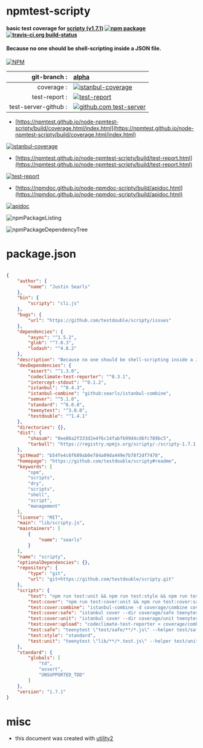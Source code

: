 # npmtest-scripty

#### basic test coverage for  [scripty (v1.7.1)](https://github.com/testdouble/scripty#readme)  [![npm package](https://img.shields.io/npm/v/npmtest-scripty.svg?style=flat-square)](https://www.npmjs.org/package/npmtest-scripty) [![travis-ci.org build-status](https://api.travis-ci.org/npmtest/node-npmtest-scripty.svg)](https://travis-ci.org/npmtest/node-npmtest-scripty)

#### Because no one should be shell-scripting inside a JSON file.

[![NPM](https://nodei.co/npm/scripty.png?downloads=true&downloadRank=true&stars=true)](https://www.npmjs.com/package/scripty)

| git-branch : | [alpha](https://github.com/npmtest/node-npmtest-scripty/tree/alpha)|
|--:|:--|
| coverage : | [![istanbul-coverage](https://npmtest.github.io/node-npmtest-scripty/build/coverage.badge.svg)](https://npmtest.github.io/node-npmtest-scripty/build/coverage.html/index.html)|
| test-report : | [![test-report](https://npmtest.github.io/node-npmtest-scripty/build/test-report.badge.svg)](https://npmtest.github.io/node-npmtest-scripty/build/test-report.html)|
| test-server-github : | [![github.com test-server](https://npmtest.github.io/node-npmtest-scripty/GitHub-Mark-32px.png)](https://npmtest.github.io/node-npmtest-scripty/build/app/index.html) | | build-artifacts : | [![build-artifacts](https://npmtest.github.io/node-npmtest-scripty/glyphicons_144_folder_open.png)](https://github.com/npmtest/node-npmtest-scripty/tree/gh-pages/build)|

- [https://npmtest.github.io/node-npmtest-scripty/build/coverage.html/index.html](https://npmtest.github.io/node-npmtest-scripty/build/coverage.html/index.html)

[![istanbul-coverage](https://npmtest.github.io/node-npmtest-scripty/build/screenCapture.buildCi.browser.%252Ftmp%252Fbuild%252Fcoverage.lib.html.png)](https://npmtest.github.io/node-npmtest-scripty/build/coverage.html/index.html)

- [https://npmtest.github.io/node-npmtest-scripty/build/test-report.html](https://npmtest.github.io/node-npmtest-scripty/build/test-report.html)

[![test-report](https://npmtest.github.io/node-npmtest-scripty/build/screenCapture.buildCi.browser.%252Ftmp%252Fbuild%252Ftest-report.html.png)](https://npmtest.github.io/node-npmtest-scripty/build/test-report.html)

- [https://npmdoc.github.io/node-npmdoc-scripty/build/apidoc.html](https://npmdoc.github.io/node-npmdoc-scripty/build/apidoc.html)

[![apidoc](https://npmdoc.github.io/node-npmdoc-scripty/build/screenCapture.buildCi.browser.%252Ftmp%252Fbuild%252Fapidoc.html.png)](https://npmdoc.github.io/node-npmdoc-scripty/build/apidoc.html)

![npmPackageListing](https://npmtest.github.io/node-npmtest-scripty/build/screenCapture.npmPackageListing.svg)

![npmPackageDependencyTree](https://npmtest.github.io/node-npmtest-scripty/build/screenCapture.npmPackageDependencyTree.svg)



# package.json

```json

{
    "author": {
        "name": "Justin Searls"
    },
    "bin": {
        "scripty": "cli.js"
    },
    "bugs": {
        "url": "https://github.com/testdouble/scripty/issues"
    },
    "dependencies": {
        "async": "^1.5.2",
        "glob": "^7.0.3",
        "lodash": "^4.8.2"
    },
    "description": "Because no one should be shell-scripting inside a JSON file.",
    "devDependencies": {
        "assert": "^1.3.0",
        "codeclimate-test-reporter": "^0.3.1",
        "intercept-stdout": "^0.1.2",
        "istanbul": "^0.4.3",
        "istanbul-combine": "github:searls/istanbul-combine",
        "semver": "^5.1.0",
        "standard": "^6.0.8",
        "teenytest": "^3.0.0",
        "testdouble": "^1.4.1"
    },
    "directories": {},
    "dist": {
        "shasum": "0ee86a2f333d2e4f6c14fabfb99d4cd6fc789bc5",
        "tarball": "https://registry.npmjs.org/scripty/-/scripty-1.7.1.tgz"
    },
    "gitHead": "b54fe4c6f689ab0e784a09da449e7b78f2df7478",
    "homepage": "https://github.com/testdouble/scripty#readme",
    "keywords": [
        "npm",
        "scripts",
        "dry",
        "scripts",
        "shell",
        "script",
        "management"
    ],
    "license": "MIT",
    "main": "lib/scripty.js",
    "maintainers": [
        {
            "name": "searls"
        }
    ],
    "name": "scripty",
    "optionalDependencies": {},
    "repository": {
        "type": "git",
        "url": "git+https://github.com/testdouble/scripty.git"
    },
    "scripts": {
        "test": "npm run test:unit && npm run test:style && npm run test:safe",
        "test:cover": "npm run test:cover:unit && npm run test:cover:safe && npm run test:cover:combine",
        "test:cover:combine": "istanbul-combine -d coverage/combine coverage/unit/coverage.json coverage/safe/coverage.json",
        "test:cover:safe": "istanbul cover --dir coverage/safe teenytest -- \"test/safe/**/*.js\" --helper test/safe-helper.js",
        "test:cover:unit": "istanbul cover --dir coverage/unit teenytest -- \"lib/**/*.test.js\" --helper test/unit-helper.js",
        "test:cover:upload": "codeclimate-test-reporter < coverage/combine/lcov.info",
        "test:safe": "teenytest \"test/safe/**/*.js\" --helper test/safe-helper.js",
        "test:style": "standard",
        "test:unit": "teenytest \"lib/**/*.test.js\" --helper test/unit-helper.js"
    },
    "standard": {
        "globals": [
            "td",
            "assert",
            "UNSUPPORTED_TDD"
        ]
    },
    "version": "1.7.1"
}
```



# misc
- this document was created with [utility2](https://github.com/kaizhu256/node-utility2)
